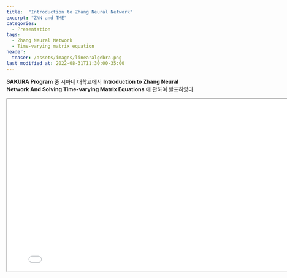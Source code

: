 ```yaml
---
title:  "Introduction to Zhang Neural Network"
excerpt: "ZNN and TME"
categories:
  - Presentation
tags:
  - Zhang Neural Network
  - Time-varying matrix equation
header:
  teaser: /assets/images/linearalgebra.png
last_modified_at: 2022-08-31T11:30:00-35:00
---
```


**SAKURA Program** 중 시마네 대학교에서 **Introduction to Zhang Neural Network And Solving Time-varying Matrix Equations** 에 관하여 발표하였다.

<iframe src = "/ViewerJS/#../assets/pdf/SAKURA.pdf" width='800' height='450' allowfullscreen webkitallowfullscreen></iframe>